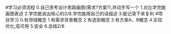 #学习必须流程
0.自己思考设计思路画图(需求?方案?),并动手写一个
1.对比学完能画图表述
2.学完能说出核心的2/8,学完能用自己的话描述
3.能记录下来复利
#项目学习
0.有领域概念
1.有需求背景概念
2.有选型概念
3.有方案A、B概念
4.实现优化,高可用
5.安全
6.总结2/8
